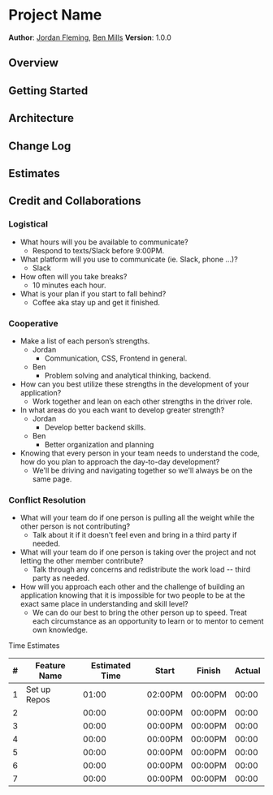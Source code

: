 # Project Name

**Author**: [Jordan Fleming](https://github.com/Jofleming), [Ben Mills](https://github.com/akkanben)
**Version**: 1.0.0

## Overview
<!-- Provide a high level overview of what this application is and why you are building it, beyond the fact that it's an assignment for this class. (i.e. What's your problem domain?) -->

## Getting Started
<!-- What are the steps that a user must take in order to build this app on their own machine and get it running? -->

## Architecture
<!-- Provide a detailed description of the application design. What technologies (languages, libraries, etc) you're using, and any other relevant design information. -->

## Change Log
<!-- Use this area to document the iterative changes made to your application as each feature is successfully implemented. Use time stamps. Here's an example:

01-01-2001 4:59pm - Application now has a fully-functional express server, with a GET route for the location resource. -->

## Estimates
<!-- See below -->

## Credit and Collaborations
### Logistical

- What hours will you be available to communicate?
  - Respond to texts/Slack before 9:00PM.
- What platform will you use to communicate (ie. Slack, phone …)?
  - Slack
- How often will you take breaks?
  - 10 minutes each hour.
- What is your plan if you start to fall behind?
  - Coffee aka stay up and get it finished.

### Cooperative

- Make a list of each person’s strengths.
  - Jordan
    - Communication, CSS, Frontend in general.
  - Ben
    - Problem solving and analytical thinking, backend. 
- How can you best utilize these strengths in the development of your application?
  - Work together and lean on each other strengths in the driver role.
- In what areas do you each want to develop greater strength?
  - Jordan
    - Develop better backend skills.
  - Ben
    - Better organization and planning
- Knowing that every person in your team needs to understand the code, how do you plan to approach the day-to-day development?
  - We'll be driving and navigating together so we'll always be on the same page.

### Conflict Resolution

- What will your team do if one person is pulling all the weight while the other person is not contributing?
  - Talk about it if it doesn't feel even and bring in a third party if needed.
- What will your team do if one person is taking over the project and not letting the other member contribute?
  - Talk through any concerns and redistribute the work load -- third party as needed.
- How will you approach each other and the challenge of building an application knowing that it is impossible for two people to be at the exact same place in understanding and skill level?
  - We can do our best to bring the other person up to speed. Treat each circumstance as an opportunity to learn or to mentor to cement own knowledge.


Time Estimates


| # | Feature Name                            | Estimated Time |  Start   | Finish  | Actual |
| - | --------------------------------------- | -------------- | -------- | ------- | ------ |
| 1 | Set up Repos                            | 01:00          | 02:00PM  | 00:00PM | 00:00  |
| 2 |                                         | 00:00          | 00:00PM  | 00:00PM | 00:00  |
| 3 |                                         | 00:00          | 00:00PM  | 00:00PM | 00:00  |
| 4 |                                         | 00:00          | 00:00PM  | 00:00PM | 00:00  |
| 5 |                                         | 00:00          | 00:00PM  | 00:00PM | 00:00  |
| 6 |                                         | 00:00          | 00:00PM  | 00:00PM | 00:00  |
| 7 |                                         | 00:00          | 00:00PM  | 00:00PM | 00:00  |

